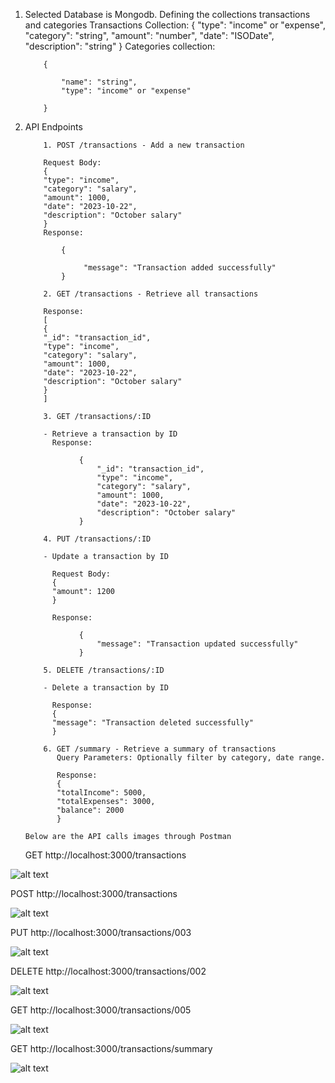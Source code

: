 1.  Selected Database is Mongodb.
    Defining the collections transactions and categories
    Transactions Collection:
    {
    "type": "income" or "expense",
    "category": "string",
    "amount": "number",
    "date": "ISODate",
    "description": "string"
    }
    Categories collection:

            {

                "name": "string",
                "type": "income" or "expense"

            }

2.  API Endpoints

            1. POST /transactions - Add a new transaction

            Request Body:
            {
            "type": "income",
            "category": "salary",
            "amount": 1000,
            "date": "2023-10-22",
            "description": "October salary"
            }
            Response:

                {

                     "message": "Transaction added successfully"
                }

            2. GET /transactions - Retrieve all transactions

            Response:
            [
            {
            "_id": "transaction_id",
            "type": "income",
            "category": "salary",
            "amount": 1000,
            "date": "2023-10-22",
            "description": "October salary"
            }
            ]

            3. GET /transactions/:ID

            - Retrieve a transaction by ID
              Response:

                    {
                        "_id": "transaction_id",
                        "type": "income",
                        "category": "salary",
                        "amount": 1000,
                        "date": "2023-10-22",
                        "description": "October salary"
                    }

            4. PUT /transactions/:ID

            - Update a transaction by ID

              Request Body:
              {
              "amount": 1200
              }

              Response:

                    {
                        "message": "Transaction updated successfully"
                    }

            5. DELETE /transactions/:ID

            - Delete a transaction by ID

              Response:
              {
              "message": "Transaction deleted successfully"
              }

            6. GET /summary - Retrieve a summary of transactions
               Query Parameters: Optionally filter by category, date range.

               Response:
               {
               "totalIncome": 5000,
               "totalExpenses": 3000,
               "balance": 2000
               }

        Below are the API calls images through Postman

    GET http://localhost:3000/transactions

![alt text](image.png)

POST http://localhost:3000/transactions

![alt text](image-1.png)

PUT http://localhost:3000/transactions/003

![alt text](image-2.png)

DELETE http://localhost:3000/transactions/002

![alt text](image-3.png)

GET http://localhost:3000/transactions/005

![alt text](image-4.png)

GET http://localhost:3000/transactions/summary

![alt text](image-5.png)
